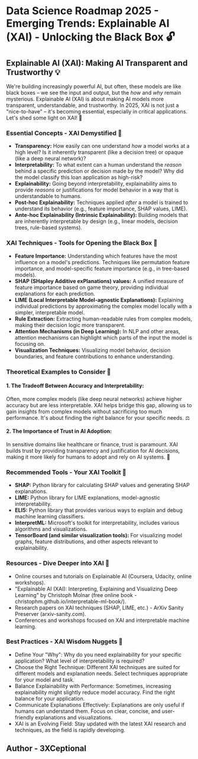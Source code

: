 # Data Science Roadmap 2025 - Emerging Trends: Explainable AI (XAI) - Unlocking the Black Box 🔓

## Explainable AI (XAI): Making AI Transparent and Trustworthy 💡

We're building increasingly powerful AI, but often, these models are like black boxes – we see the input and output, but the *how* and *why* remain mysterious. Explainable AI (XAI) is about making AI models more transparent, understandable, and trustworthy. In 2025, XAI is not just a "nice-to-have" – it's becoming essential, especially in critical applications. Let's shed some light on XAI! 🔦

### Essential Concepts - XAI Demystified 🧐

*   **Transparency:** How easily can one understand *how* a model works at a high level? Is it inherently transparent (like a decision tree) or opaque (like a deep neural network)?
*   **Interpretability:** To what extent can a human understand the *reason* behind a specific prediction or decision made by the model? Why did the model classify this loan application as high-risk?
*   **Explainability:**  Going beyond interpretability, explainability aims to provide *reasons* or justifications for model behavior in a way that is understandable to humans.
*   **Post-hoc Explainability:** Techniques applied *after* a model is trained to understand its behavior (e.g., feature importance, SHAP values, LIME).
*   **Ante-hoc Explainability (Intrinsic Explainability):** Building models that are inherently interpretable by design (e.g., linear models, decision trees, rule-based systems).

### XAI Techniques - Tools for Opening the Black Box 🧰

*   **Feature Importance:**  Understanding which features have the most influence on a model's predictions. Techniques like permutation feature importance, and model-specific feature importance (e.g., in tree-based models).
*   **SHAP (SHapley Additive exPlanations) values:** A unified measure of feature importance based on game theory, providing individual explanations for each prediction.
*   **LIME (Local Interpretable Model-agnostic Explanations):**  Explaining individual predictions by approximating the complex model locally with a simpler, interpretable model.
*   **Rule Extraction:**  Extracting human-readable rules from complex models, making their decision logic more transparent.
*   **Attention Mechanisms (in Deep Learning):** In NLP and other areas, attention mechanisms can highlight which parts of the input the model is focusing on.
*   **Visualization Techniques:**  Visualizing model behavior, decision boundaries, and feature contributions to enhance understanding.

### Theoretical Examples to Consider 🤔

#### 1. The Tradeoff Between Accuracy and Interpretability:

Often, more complex models (like deep neural networks) achieve higher accuracy but are less interpretable. XAI helps bridge this gap, allowing us to gain insights from complex models without sacrificing too much performance. It's about finding the right balance for your specific needs. ⚖️

#### 2. The Importance of Trust in AI Adoption:

In sensitive domains like healthcare or finance, trust is paramount. XAI builds trust by providing transparency and justification for AI decisions, making it more likely for humans to adopt and rely on AI systems. 🤝

### Recommended Tools - Your XAI Toolkit 🧰

*   **SHAP:** Python library for calculating SHAP values and generating SHAP explanations.
*   **LIME:** Python library for LIME explanations, model-agnostic interpretability.
*   **ELI5:** Python library that provides various ways to explain and debug machine learning classifiers.
*   **InterpretML:** Microsoft's toolkit for interpretability, includes various algorithms and visualizations.
*   **TensorBoard (and similar visualization tools):** For visualizing model graphs, feature distributions, and other aspects relevant to explainability.

### Resources - Dive Deeper into XAI 🚀

*   Online courses and tutorials on Explainable AI (Coursera, Udacity, online workshops).
*   "Explainable AI (XAI): Interpreting, Explaining and Visualizing Deep Learning" by Christoph Molnar (free online book - christophm.github.io/interpretable-ml-book/).
*   Research papers on XAI techniques (SHAP, LIME, etc.) - ArXiv Sanity Preserver (arxiv-sanity.com).
*   Conferences and workshops focused on XAI and interpretable machine learning.

### Best Practices - XAI Wisdom Nuggets 🧠

*   Define Your "Why":  Why do you need explainability for your specific application? What level of interpretability is required?
*   Choose the Right Technique: Different XAI techniques are suited for different models and explanation needs. Select techniques appropriate for your model and task.
*   Balance Explainability with Performance:  Sometimes, increasing explainability might slightly reduce model accuracy. Find the right balance for your application.
*   Communicate Explanations Effectively:  Explanations are only useful if humans can understand them. Focus on clear, concise, and user-friendly explanations and visualizations.
*   XAI is an Evolving Field: Stay updated with the latest XAI research and techniques, as the field is rapidly developing.

## Author - 3XCeptional